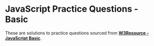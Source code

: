 # JavaScript Practice Questions - Basic

These are solutions to practice questions sourced from **[W3Resource - JavaScript Basic][w3resource URL for Basic JS practice]**.



[w3resource URL for Basic JS practice]: https://www.w3resource.com/javascript-exercises/javascript-basic-exercises.php
